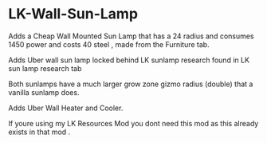 # LK-Wall-Sun-Lamp
Adds a Cheap Wall Mounted Sun Lamp that has a 24 radius and consumes 1450 power and costs 40 steel , made from the Furniture tab. 

Adds Uber wall sun lamp locked behind LK sunlamp research found in LK sun lamp research tab 

Both sunlamps have a much larger grow zone gizmo radius (double) that a vanilla sunlamp does.

Adds Uber Wall Heater and Cooler. 

If youre using my LK Resources Mod you dont need this mod as this already exists in that mod .
